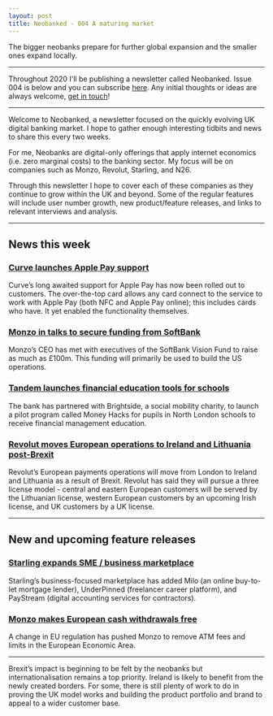 ```yaml
---
layout: post
title: Neobanked - 004 A maturing market
---
```


The bigger neobanks prepare for further global expansion and the smaller ones expand locally.

---

Throughout 2020 I'll be publishing a newsletter called Neobanked. Issue 004 is below and you can subscribe [here](https://neobanked.substack.com). Any initial thoughts or ideas are always welcome, [get in touch](murdo.connochie@gmail.com)!

---

Welcome to Neobanked, a newsletter focused on the quickly evolving UK digital banking market. I hope to gather enough interesting tidbits and news to share this every two weeks.

For me, Neobanks are digital-only offerings that apply internet economics (i.e. zero marginal costs) to the banking sector. My focus will be on companies such as Monzo, Revolut, Starling, and N26. 

Through this newsletter I hope to cover each of these companies as they continue to grow within the UK and beyond. Some of the regular features will include user number growth, new product/feature releases, and links to relevant interviews and analysis.

---

## News this week

### [Curve launches Apple Pay support](https://www.curve.com/en-gb/f/apple-pay)
Curve’s long awaited support for Apple Pay has now been rolled out to customers. The over-the-top card allows any card connect to the service to work with Apple Pay (both NFC and Apple Pay online); this includes cards who have. It yet enabled the functionality themselves. 

### [Monzo in talks to secure funding from SoftBank](https://www.bloomberg.com/news/articles/2020-01-26/monzo-in-talks-with-softbank-for-expansion-funding-telegraph)
Monzo’s CEO has met with executives of the SoftBank Vision Fund to raise as much as £100m. This funding will primarily be used to build the US operations. 

### [Tandem launches financial education tools for schools](https://www.crowdfundinsider.com/2019/05/147634-digital-bank-tandem-partners-with-brightside-to-provide-education-at-local-schools/)
The bank has partnered with Brightside, a social mobility charity, to launch a pilot program called Money Hacks for pupils in North London schools to receive financial management education.

### [Revolut moves European operations to Ireland and Lithuania post-Brexit](https://www.telegraph.co.uk/technology/2020/02/03/revolut-shift-european-payments-ireland-lithuania-post-brexit/)
Revolut’s European payments operations will move from London to Ireland and Lithuania as a result of Brexit. Revolut has said they will pursue a three license model - central and eastern European customers will be served by the Lithuanian license, western European customers by an upcoming Irish license, and UK customers by a UK license. 

---

## New and upcoming feature releases

### [Starling expands SME / business marketplace](https://www.starlingbank.com/news/three-new-services-for-smes-and-freelancers/)
Starling’s business-focused marketplace has added Milo (an online buy-to-let mortgage lender), UnderPinned (freelancer career platform), and PayStream (digital accounting services for contractors).

### [Monzo makes European cash withdrawals free](https://monzo.com/blog/cash-withdrawals-in-the-european-economic-area-eea-are-now-free/)
A change in EU regulation has pushed Monzo to remove ATM fees and limits in the European Economic Area.

---

Brexit’s impact is beginning to be felt by the neobanks but internationalisation remains a top priority. Ireland is likely to benefit from the newly created borders. For some, there is still plenty of work to do in proving the UK model works and building the product portfolio and brand to appeal to a wider customer base. 
